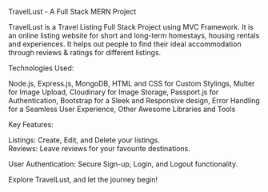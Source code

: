 TravelLust - A Full Stack MERN Project

TravelLust is a Travel Listing Full Stack Project using MVC Framework. It is an online listing website for short and
long-term homestays, housing rentals and experiences.
It helps out people to find their ideal accommodation through reviews & ratings for different listings.

Technologies Used:

Node.js, Express.js, MongoDB, HTML and CSS for Custom Stylings, Multer for Image Upload, Cloudinary for Image Storage, Passport.js for Authentication, Bootstrap for a Sleek and Responsive design, Error Handling for a Seamless User Experience, Other Awesome Libraries and Tools

Key Features:

Listings: Create, Edit, and Delete your listings.    
Reviews: Leave reviews for your favourite destinations.

User Authentication: Secure Sign-up, Login, and Logout functionality.

Explore TravelLust, and let the journey begin! 
